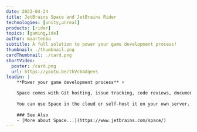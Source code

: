 ```yaml
---
date: 2023-04-24
title: JetBrains Space and JetBrains Rider
technologies: [unity,unreal]
products: [rider]
topics: [gaming,ide]
author: maartenba
subtitle: A full solution to power your game development process!
thumbnail: ./thumbnail.png
cardThumbnail: ./card.png
shortVideo:
  poster: /card.png
  url: https://youtu.be/tkVc64dqevs
leadin: |
    **Power your game development process** ⚡

    Space comes with Git hosting, issue tracking, code reviews, documents, file storage, chats, and more. Space provides native integration with JetBrains Rider, a fast and powerful C# editor for Unity and Unreal Engine, and TeamCity, a general-purpose CI/CD solution with built-in Unity and Perforce support.
    
    You can use Space in the cloud or self-host it on your own server. Space is here to assist in your game development journey, whether you're working with large teams, small teams, or external contributors. And it’s free for small teams!
    
    ### See Also
    - [More about Space...](https://www.jetbrains.com/space/)
---
```

